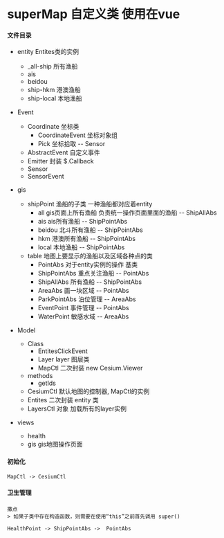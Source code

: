 # superMap  自定义类 使用在vue

#### 文件目录
- entity                        Entites类的实例
    - _all-ship                 所有渔船
    - ais     
    - beidou
    - ship-hkm                  港澳渔船
    - ship-local                本地渔船
- Event
    - Coordinate                坐标类
        - CoordinateEvent       坐标对象组
        - Pick                  坐标拾取        --  Sensor  
    - AbstractEvent             自定义事件
    - Emitter                   封装 $.Callback 
    - Sensor                                                       
    - SensorEvent
- gis
    - shipPoint                 渔船的子类  一种渔船都对应着entity
        - all                   gis页面上所有渔船  负责统一操作页面里面的渔船  -- ShipAllAbs
        - ais                   ais所有渔船        -- ShipPointAbs
        - beidou                北斗所有渔船        -- ShipPointAbs
        - hkm                   港澳所有渔船        -- ShipPointAbs
        - local                 本地渔船            -- ShipPointAbs
    - table                     地图上要显示的渔船以及区域各种点的类
        - PointAbs              对于entity实例的操作  基类 
        - ShipPointAbs          重点关注渔船        -- PointAbs
        - ShipAllAbs            所有渔船            -- ShipPointAbs
        - AreaAbs               画一块区域          -- PointAbs    
        - ParkPointAbs          泊位管理            -- AreaAbs
        - EventPoint            事件管理            -- PointAbs
        - WaterPoint            敏感水域            -- AreaAbs
- Model
    - Class
        - EntitesClickEvent
        - Layer                 layer 图层类 
        - MapCtl                二次封装 new Cesium.Viewer
    - methods
        - getIds
    - CesiumCtl                 默认地图的控制器,  MapCtl的实例
    - Entites                   二次封装 entity 类
    - LayersCtl                 对象  加载所有的layer实例

- views
    - health  
    - gis                       gis地图操作页面



#### 初始化

    MapCtl -> CesiumCtl


#### 卫生管理
    撒点
    > 如果子类中存在构造函数，则需要在使用“this”之前首先调用 super()

    HealthPoint -> ShipPointAbs ->  PointAbs





